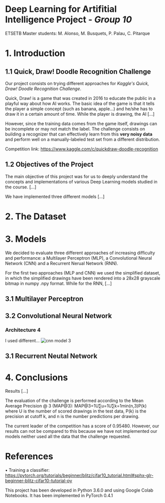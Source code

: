 # Deep Learning for Artifitial Intelligence Project - *Group 10*
ETSETB Master students: M. Alonso, M. Busquets, P. Palau, C. Pitarque

# 1. Introduction 

## 1.1 Quick, Draw! Doodle Recognition Challenge
Our project consists on trying different approaches for *Kaggle's Quick, Draw! Doodle Recognition Challenge*.

Quick, Draw! is a game that was created in 2016 to educate the public in a playful way about how AI works. The basic idea of the game is that it tells the player a simple concept (such as banana, apple...) and he/she has to draw it in a certain amount of time. While the player is drawing, the AI [...]

However, since the training data comes from the game itself, drawings can be incomplete or may not match the label. The challenge consists on building a recognizer that can effectively learn from this **very noisy data** and perform well on a manually-labeled test set from a different distribution.

Competition link: https://www.kaggle.com/c/quickdraw-doodle-recognition

## 1.2  Objectives of the Project

The main objective of this project was for us to deeply understand the concepts and implementations of various Deep Learning models studied in the course. [...]

We have implemented three different models [...]

# 2. The Dataset


# 3. Models
We decided to evaluate three different approaches of increasing difficulty and performance: a Multilayer Perceptron (MLP), a Convolutional Neural Network (CNN) and a Recurrent Nerual Network (RNN). 

For the first two approaches (MLP and CNN) we used the simplified dataset, in which the simplified drawings have been rendered into a 28x28 grayscale bitmap in numpy .npy format. While for the RNN, [...]

## 3.1 Multilayer Perceptron

## 3.2 Convolutional Neural Network

### Architecture 4
I used different...
![cnn model 3](https://user-images.githubusercontent.com/43316350/50045304-daf09000-0090-11e9-9cd8-61c0230a3f39.JPG) 

## 3.1 Recurrent Neutal Network

# 4. Conclusions
Results [...]

The evaluation of the challenge is performed according to the Mean Average Precision @ 3 (MAP@3): MAP@3=1U∑u=1U∑k=1min(n,3)P(k)
where U is the number of scored drawings in the test data, P(k) is the precision at cutoff k, and n is the number predictions per drawing.

The current leader of the competition has a score of 0.95480. However, our results can not be compared to this because we have not implemented our models neither used all the data that the challenge requested. 


# References

•	Training a classifier: https://pytorch.org/tutorials/beginner/blitz/cifar10_tutorial.html#sphx-glr-beginner-blitz-cifar10-tutorial-py 

This project has been developed in Python 3.6.0 and using Google Colab Notebooks. It has been implemented in PyTorch 0.4.1
